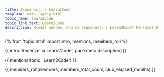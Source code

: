 ```yaml
---
title: Zkušenosti s Learn2Code
template: main_legacy.html
topic_name: learn2code
topic_link_text: Learn2Code
description: Hledáš někoho, kdo má zkušenosti s Learn2Code? Má smysl hlásit se na jejich kurzy? Je Webrebel, kde učí yablko, opravdu tak dobrý, jak se říká? Vyplatí se roční předplatné?
---
```

{% from 'topic.html' import intro, mentions, members_roll %}

{{ intro('Recenze na Learn2Code', page.meta.description) }}

{{ mentions(topic, 'Learn2Code') }}

{{ members_roll(members, members_total_count, club_elapsed_months) }}
